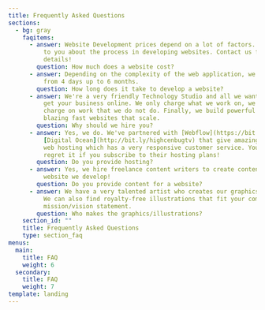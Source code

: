 ```yaml
---
title: Frequently Asked Questions
sections:
  - bg: gray
    faqitems:
      - answer: Website Development prices depend on a lot of factors. We'd love to talk
          to you about the process in developing websites. Contact us for more
          details!
        question: How much does a website cost?
      - answer: Depending on the complexity of the web application, we can develop one
          from 4 days up to 6 months.
        question: How long does it take to develop a website?
      - answer: We're a very friendly Technology Studio and all we want is to help you
          get your business online. We only charge what we work on, we do not
          charge on work that we do not do. Finally, we build powerful and
          blazing fast websites that scale.
        question: Why should we hire you?
      - answer: Yes, we do. We've partnered with [Webflow](https://bit.ly/2WnN8XN) &
          [Digital Ocean](http://bit.ly/highcenbugtv) that give amazing deals on
          web hosting which has a very responsive customer service. You won't
          regret it if you subscribe to their hosting plans!
        question: Do you provide hosting?
      - answer: Yes, we hire freelance content writers to create content for each
          website we develop!
        question: Do you provide content for a website?
      - answer: We have a very talented artist who creates our graphics/illustrations.
          We can also find royalty-free illustrations that fit your company's
          mission/vision statement.
        question: Who makes the graphics/illustrations?
    section_id: ""
    title: Frequently Asked Questions
    type: section_faq
menus:
  main:
    title: FAQ
    weight: 6
  secondary:
    title: FAQ
    weight: 7
template: landing
---
```


